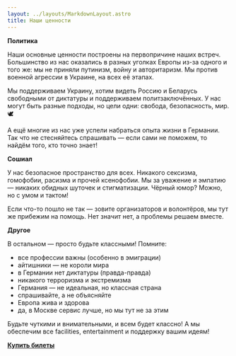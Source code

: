 ```yaml
---
layout: ../layouts/MarkdownLayout.astro
title: Наши ценности
---
```




**Политика**
    
Наши основные ценности построены на первопричине наших встреч. Большинство из нас оказались в разных уголках Европы из-за одного и того же: мы не приняли путинизм, войну и авторитаризм. Мы против военной агрессии в Украине, на всех её этапах.

Мы поддерживаем Украину, хотим видеть Россию и Беларусь свободными от диктатуры и поддерживаем политзаключённых. У нас могут быть разные подходы, но цели одни: свобода, безопасность, мир. 🕊️

А ещё многие из нас уже успели набраться опыта жизни в Германии. Так что не стесняйтесь спрашивать — если сами не поможем, то найдём того, кто точно знает!

**Сошиал**
    
У нас безопасное пространство для всех. Никакого сексизма, гомофобии, расизма и прочей ксенофобии. Мы за уважение и эмпатию — никаких обидных шуточек и стигматизации. Чёрный юмор? Можно, но с умом и тактом! 

Если что-то пошло не так — зовите организаторов и волонтёров, мы тут же прибежим на помощь. Нет значит нет, а проблемы решаем вместе. 
    
**Другое**
    
В остальном — просто будьте классными! Помните:

- все профессии важны (особенно в эмиграции)
- айтишники — не короли мира
- в Германии нет диктатуры (правда-правда)
- никакого терроризма и экстремизма
- Германия — не идеальная, но классная страна
- спрашивайте, а не объясняйте
- Европа жива и здорова
- да, в Москве сервис лучше, но мы тут не за этим 

Будьте чуткими и внимательными, и всем будет классно! А мы обеспечим все facilities, entertainment и поддержку вашим идеям! 

[**Купить билеты**](/tickets/)
